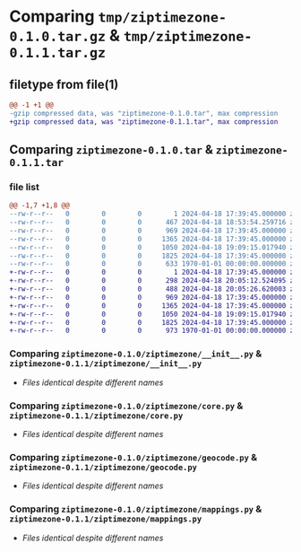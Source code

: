 # Comparing `tmp/ziptimezone-0.1.0.tar.gz` & `tmp/ziptimezone-0.1.1.tar.gz`

## filetype from file(1)

```diff
@@ -1 +1 @@
-gzip compressed data, was "ziptimezone-0.1.0.tar", max compression
+gzip compressed data, was "ziptimezone-0.1.1.tar", max compression
```

## Comparing `ziptimezone-0.1.0.tar` & `ziptimezone-0.1.1.tar`

### file list

```diff
@@ -1,7 +1,8 @@
--rw-r--r--   0        0        0        1 2024-04-18 17:39:45.000000 ziptimezone-0.1.0/LICENSE
--rw-r--r--   0        0        0      467 2024-04-18 18:53:54.259716 ziptimezone-0.1.0/pyproject.toml
--rw-r--r--   0        0        0      969 2024-04-18 17:39:45.000000 ziptimezone-0.1.0/ziptimezone/__init__.py
--rw-r--r--   0        0        0     1365 2024-04-18 17:39:45.000000 ziptimezone-0.1.0/ziptimezone/core.py
--rw-r--r--   0        0        0     1050 2024-04-18 19:09:15.017940 ziptimezone-0.1.0/ziptimezone/geocode.py
--rw-r--r--   0        0        0     1825 2024-04-18 17:39:45.000000 ziptimezone-0.1.0/ziptimezone/mappings.py
--rw-r--r--   0        0        0      633 1970-01-01 00:00:00.000000 ziptimezone-0.1.0/PKG-INFO
+-rw-r--r--   0        0        0        1 2024-04-18 17:39:45.000000 ziptimezone-0.1.1/LICENSE
+-rw-r--r--   0        0        0      298 2024-04-18 20:05:12.524095 ziptimezone-0.1.1/README.md
+-rw-r--r--   0        0        0      488 2024-04-18 20:05:26.620003 ziptimezone-0.1.1/pyproject.toml
+-rw-r--r--   0        0        0      969 2024-04-18 17:39:45.000000 ziptimezone-0.1.1/ziptimezone/__init__.py
+-rw-r--r--   0        0        0     1365 2024-04-18 17:39:45.000000 ziptimezone-0.1.1/ziptimezone/core.py
+-rw-r--r--   0        0        0     1050 2024-04-18 19:09:15.017940 ziptimezone-0.1.1/ziptimezone/geocode.py
+-rw-r--r--   0        0        0     1825 2024-04-18 17:39:45.000000 ziptimezone-0.1.1/ziptimezone/mappings.py
+-rw-r--r--   0        0        0      973 1970-01-01 00:00:00.000000 ziptimezone-0.1.1/PKG-INFO
```

### Comparing `ziptimezone-0.1.0/ziptimezone/__init__.py` & `ziptimezone-0.1.1/ziptimezone/__init__.py`

 * *Files identical despite different names*

### Comparing `ziptimezone-0.1.0/ziptimezone/core.py` & `ziptimezone-0.1.1/ziptimezone/core.py`

 * *Files identical despite different names*

### Comparing `ziptimezone-0.1.0/ziptimezone/geocode.py` & `ziptimezone-0.1.1/ziptimezone/geocode.py`

 * *Files identical despite different names*

### Comparing `ziptimezone-0.1.0/ziptimezone/mappings.py` & `ziptimezone-0.1.1/ziptimezone/mappings.py`

 * *Files identical despite different names*

